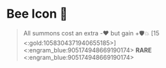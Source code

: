 # Bee Icon 🐝 
> All summons cost an extra -❤️ but gain +🛡️💥 [15 <:gold:1058304371940655185>]
<:engram_blue:905174948669190174> __RARE__ <:engram_blue:905174948669190174>
